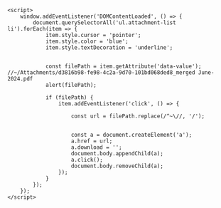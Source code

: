     <script>
        window.addEventListener('DOMContentLoaded', () => {
            document.querySelectorAll('ul.attachment-list li').forEach(item => {
                item.style.cursor = 'pointer';
                item.style.color = 'blue'; 
                item.style.textDecoration = 'underline';

                
                const filePath = item.getAttribute('data-value'); //~/Attachments/d3816b98-fe98-4c2a-9d70-101bd068ded8_merged June-2024.pdf
                alert(filePath);

                if (filePath) {
                    item.addEventListener('click', () => {
                      
                        const url = filePath.replace(/^~\//, '/');

                       
                        const a = document.createElement('a');
                        a.href = url;
                        a.download = '';
                        document.body.appendChild(a);
                        a.click();
                        document.body.removeChild(a);
                    });
                }
            });
        });
    </script>
